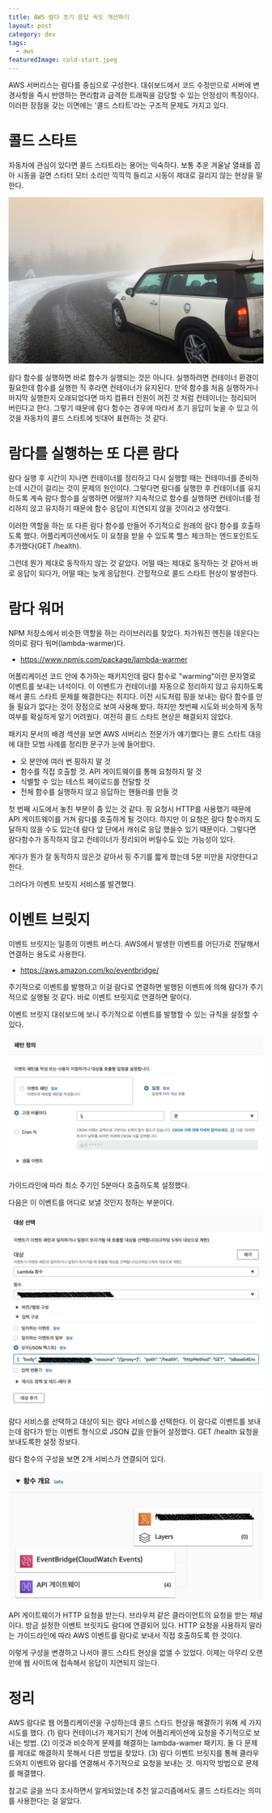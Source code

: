 ```yaml
---
title: AWS 람다 초기 응답 속도 개선하기
layout: post
category: dev
tags:
  - aws
featuredImage: cold-start.jpeg
---
```


AWS 서버리스는 람다를 중심으로 구성한다.
대쉬보드에서 코드 수정만으로 서버에 변경사항을 즉시 반영하는 편리함과 급격한 트래픽을 감당할 수 있는 안정성이 특징이다. 이러한 장점을 갖는 이면에는 '콜드 스타트'라는 구조적 문제도 가지고 있다.

# 콜드 스타트

자동차에 관심이 있다면 콜드 스타트라는 용어는 익숙하다.
보통 추운 겨울날 열쇄를 꼽아 시동을 걸면 스타터 모터 소리만 끽끽끽 들리고 시동이 제대로 걸리지 않는 현상을 말한다.

![출처: unsplash.com](cold-start.jpeg)

람다 함수를 실행하면 바로 함수가 실행되는 것은 아니다.
실행하려면 컨테이너 환경이 필요한데 함수를 실행한 직 후라면 컨테이너가 유지된다.
만약 함수를 처음 실행하거나 마지막 실행한지 오래되었다면 마치 컴퓨터 전원이 꺼진 것 처럼 컨테이너는 정리되어 버린다고 한다.
그렇기 때문에 람다 함수는 경우에 따라서 초기 응답이 늦을 수 있고 이것을 자동차의 콜드 스타트에 빗대어 표현하는 것 같다.

# 람다를 실행하는 또 다른 람다

람다 실행 후 시간이 지나면 컨테이너를 정리하고 다시 실행할 때는 컨테이너를 준비하는데 시간이 걸리는 것이 문제의 원인이다.
그렇다면 람다를 실행한 후 컨테이너를 유지하도록 계속 람다 함수를 실행하면 어떨까?
지속적으로 함수를 실행하면 컨테이너를 정리하지 않고 유지하기 때문에 함수 응답이 지연되지 않을 것이라고 생각했다.

이러한 역할을 하는 또 다른 람다 함수를 만들어 주기적으로 원래의 람다 함수를 호출하도록 했다.
어플리케이션에서도 이 요청을 받을 수 있도록 헬스 체크하는 엔드포인트도 추가했다(GET /health).

그런데 뭔가 제대로 동작하지 않는 것 같았다.
어떨 때는 제대로 동작하는 것 같아서 바로 응답이 되다가, 어떨 때는 늦게 응답한다.
간헐적으로 콜드 스타트 현상이 발생한다.

# 람다 워머

NPM 저장소에서 비슷한 역할을 하는 라이브러리를 찾았다.
차가워진 엔진을 데운다는 의미로 람다 워머(lambda-warmer)다.

- https://www.npmjs.com/package/lambda-warmer

어플리케이션 코드 안에 추가하는 패키지인데 람다 함수로 "warming"이란 문자열로 이벤트를 보내는 녀석이다.
이 이벤트가 컨테이너를 자동으로 정리하지 않고 유지하도록 해서 콜드 스타트 문제를 해결한다는 취지다.
이전 시도처럼 핑을 보내는 람다 함수를 만들 필요가 없다는 것이 장점으로 보여 사용해 봤다.
하지만 첫번째 시도와 비슷하게 동작 여부를 확실하게 알기 어려웠다.
여전히 콜드 스타트 현상은 해결되지 않았다.

패키지 문서의 배경 섹션을 보면 AWS 서버리스 전문가가 얘기했다는 콜드 스타트 대응에 대한 모범 사례를 정리한 문구가 눈에 들어왔다.

- 오 분안에 여러 번 핑하지 말 것
- 함수를 직접 호출할 것. API 게이트웨이를 통해 요청하지 말 것
- 식별할 수 있는 테스트 페이로드를 전달할 것
- 전체 함수를 실행하지 않고 응답하는 핸들러를 만들 것

첫 번째 시도에서 놓친 부분이 좀 있는 것 같다.
핑 요청시 HTTP를 사용했기 때문에 API 게이트웨이를 거쳐 람다를 호출하게 될 것이다.
하지만 이 요청은 람다 함수까지 도달하지 않을 수도 있는데 람다 앞 단에서 캐쉬로 응답 했을수 있기 때문이다.
그렇다면 람다함수가 동작하지 않고 컨테이너가 정리되어 버릴수도 있는 가능성이 있다.

게다가 뭔가 잘 동작하지 않은것 같아서 핑 주기를 짧게 했는데 5분 미만을 지양한다고 한다.

그러다가 이벤트 브릿지 서비스를 발견했다.

# 이벤트 브릿지

이벤트 브릿지는 일종의 이벤트 버스다. AWS에서 발생한 이벤트를 어딘가로 전달해서 연결하는 용도로 사용한다.

- https://aws.amazon.com/ko/eventbridge/

주기적으로 이벤트를 발행하고 이걸 람다로 연결하면 발행된 이벤트에 의해 람다가 주기적으로 실행될 것 같다.
바로 이벤트 브릿지로 연결하면 말이다.

이벤트 브릿지 대쉬보드에 보니 주기적으로 이벤트를 발행할 수 있는 규칙을 설정할 수 있다.

![AWS 이벤트 브릿지 - 패턴 정의](./pattern-def.jpg)

가이드라인에 따라 최소 주기인 5분마다 호출하도록 설정했다.

다음은 이 이벤트를 어디로 보낼 것인지 정하는 부분이다.

![AWS 이벤트 브릿지 - 대상 선택](./target-select.jpg)

람다 서비스를 선택하고 대상이 되는 람다 서비스를 선택한다.
이 람다로 이벤트를 보내는데 람다가 받는 이벤트 형식으로 JSON 값을 만들어 설정했다.
GET /health 요청을 보내도록한 설정 정보다.

람다 함수의 구성을 보면 2개 서비스가 연결되어 있다.

![AWS 람다 - 함수 개요](./function-info.jpg)

API 게이트웨이가 HTTP 요청을 받는다.
브라우져 같은 클라이언트의 요청을 받는 채널이다.
방금 설정한 이벤트 브릿지도 람다에 연결되어 있다.
HTTP 요청을 사용하지 말라는 가이드라인에 따라 AWS 이벤트를 람다로 보내서 직접 호출하도록 한 것이다.

이렇게 구성을 변경하고 나서야 콜드 스타트 현상을 없앨 수 있었다.
이제는 아무리 오랜만에 웹 사이트에 접속해서 응답이 지연되지 않는다.

# 정리

AWS 람다로 웹 어플리케이션을 구성하는데 콜드 스타드 현상을 해결하기 위해 세 가지 시도를 했다.
(1) 람다 컨테이너가 제거되기 전에 어플리케이션에 요청을 주기적으로 보내는 방법.
(2) 이것과 비슷하게 문제를 해결하는 lambda-wamer 패키지.
둘 다 문제를 제대로 해결하지 못해서 다른 방법을 찾았다.
(3) 람다 이벤트 브릿지를 통해 클라우드와치 이벤트와 람다를 연결해서 주기적으로 요청을 보내는 것.
마지막 방법으로 문제를 해결했다.

참고로 글을 쓰다 조사하면서 알게되었는데 추천 알고리즘에서도 콜드 스타트라는 의미를 사용한다는 걸 알았다.
